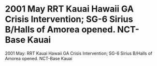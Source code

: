 # 2001 May RRT Kauai Hawaii GA Crisis Intervention; SG-6 Sirius B/Halls of Amorea opened. NCT-Base Kauai

2001 May: RRT Kauai Hawaii GA Crisis Intervention; SG-6 Sirius B/Halls of Amorea opened. NCT-Base Kauai